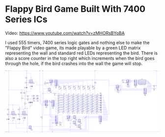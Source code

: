 # Flappy Bird Game Built With 7400 Series ICs

Video: https://www.youtube.com/watch?v=zMHORsBYoBA

I used 555 timers, 7400 series logic gates and nothing else to make the "Flappy Bird" video game, its made playable by a green LED matrix representing the wall and standard red LEDs representing the bird. There is also a score counter in the top right which increments when the bird goes through the hole, if the bird crashes into the wall the game will stop.

![Schematic](/CircuitMedResNew.png)
